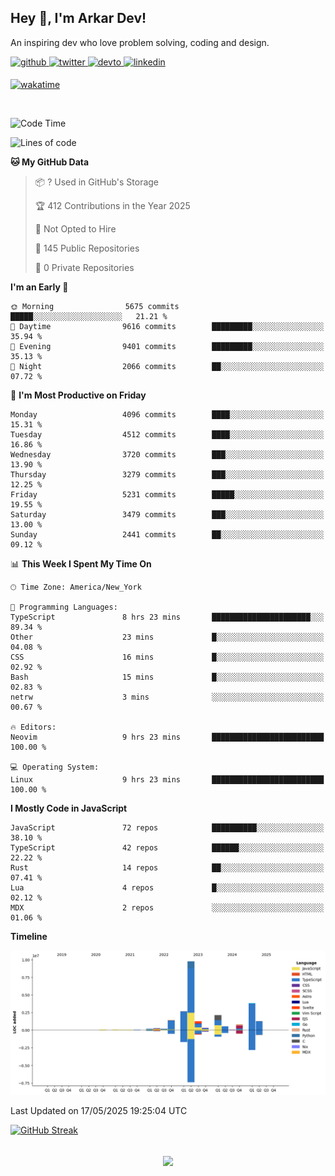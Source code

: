 ## Hey 👋, I'm Arkar Dev!  

An inspiring dev who love problem solving, coding and design.

<a href="https://github.com/Riley1101" target="_blank">
<img src=https://img.shields.io/badge/github-%2324292e.svg?&style=for-the-badge&logo=github&logoColor=white alt=github style="margin-bottom: 5px;" />
</a>
<a href="https://twitter.com/arkardev" target="_blank">
<img src=https://img.shields.io/badge/twitter-%2300acee.svg?&style=for-the-badge&logo=twitter&logoColor=white alt=twitter style="margin-bottom: 5px;" />
</a>
<a href="https://dev.to/riley1101" target="_blank">
<img src=https://img.shields.io/badge/dev.to-%2308090A.svg?&style=for-the-badge&logo=dev.to&logoColor=white alt=devto style="margin-bottom: 5px;" />
</a>
<a href="https://linkedin.com/in/arkar-kaung-myat" target="_blank">
<img src=https://img.shields.io/badge/linkedin-%231E77B5.svg?&style=for-the-badge&logo=linkedin&logoColor=white alt=linkedin style="margin-bottom: 5px;" />
</a>
  
[![wakatime](https://wakatime.com/badge/user/cf23b6e3-75f8-4c04-b0e3-273191c8d2ec.svg)](https://wakatime.com/@cf23b6e3-75f8-4c04-b0e3-273191c8d2ec)

<br/>

<!--START_SECTION:waka-->
![Code Time](http://img.shields.io/badge/Code%20Time-1%2C414%20hrs%2020%20mins-blue)

![Lines of code](https://img.shields.io/badge/From%20Hello%20World%20I%27ve%20Written-25.1%20million%20lines%20of%20code-blue)

**🐱 My GitHub Data** 

> 📦 ? Used in GitHub's Storage 
 > 
> 🏆 412 Contributions in the Year 2025
 > 
> 🚫 Not Opted to Hire
 > 
> 📜 145 Public Repositories 
 > 
> 🔑 0 Private Repositories 
 > 
**I'm an Early 🐤** 

```text
🌞 Morning                5675 commits        █████░░░░░░░░░░░░░░░░░░░░   21.21 % 
🌆 Daytime                9616 commits        █████████░░░░░░░░░░░░░░░░   35.94 % 
🌃 Evening                9401 commits        █████████░░░░░░░░░░░░░░░░   35.13 % 
🌙 Night                  2066 commits        ██░░░░░░░░░░░░░░░░░░░░░░░   07.72 % 
```
📅 **I'm Most Productive on Friday** 

```text
Monday                   4096 commits        ████░░░░░░░░░░░░░░░░░░░░░   15.31 % 
Tuesday                  4512 commits        ████░░░░░░░░░░░░░░░░░░░░░   16.86 % 
Wednesday                3720 commits        ███░░░░░░░░░░░░░░░░░░░░░░   13.90 % 
Thursday                 3279 commits        ███░░░░░░░░░░░░░░░░░░░░░░   12.25 % 
Friday                   5231 commits        █████░░░░░░░░░░░░░░░░░░░░   19.55 % 
Saturday                 3479 commits        ███░░░░░░░░░░░░░░░░░░░░░░   13.00 % 
Sunday                   2441 commits        ██░░░░░░░░░░░░░░░░░░░░░░░   09.12 % 
```


📊 **This Week I Spent My Time On** 

```text
🕑︎ Time Zone: America/New_York

💬 Programming Languages: 
TypeScript               8 hrs 23 mins       ██████████████████████░░░   89.34 % 
Other                    23 mins             █░░░░░░░░░░░░░░░░░░░░░░░░   04.08 % 
CSS                      16 mins             █░░░░░░░░░░░░░░░░░░░░░░░░   02.92 % 
Bash                     15 mins             █░░░░░░░░░░░░░░░░░░░░░░░░   02.83 % 
netrw                    3 mins              ░░░░░░░░░░░░░░░░░░░░░░░░░   00.67 % 

🔥 Editors: 
Neovim                   9 hrs 23 mins       █████████████████████████   100.00 % 

💻 Operating System: 
Linux                    9 hrs 23 mins       █████████████████████████   100.00 % 
```

**I Mostly Code in JavaScript** 

```text
JavaScript               72 repos            ██████████░░░░░░░░░░░░░░░   38.10 % 
TypeScript               42 repos            ██████░░░░░░░░░░░░░░░░░░░   22.22 % 
Rust                     14 repos            ██░░░░░░░░░░░░░░░░░░░░░░░   07.41 % 
Lua                      4 repos             █░░░░░░░░░░░░░░░░░░░░░░░░   02.12 % 
MDX                      2 repos             ░░░░░░░░░░░░░░░░░░░░░░░░░   01.06 % 
```



**Timeline**

![Lines of Code chart](https://raw.githubusercontent.com/Riley1101/Riley1101/main/assets/bar_graph.png)


 Last Updated on 17/05/2025 19:25:04 UTC
<!--END_SECTION:waka-->

[![GitHub Streak](https://streak-stats.demolab.com?user=Riley1101)](https://git.io/streak-stats)
  
<br/>  
<div align="center">
<img src="https://komarev.com/ghpvc/?username=Riley1101&&style=flat-square" align="center" />
</div>  

